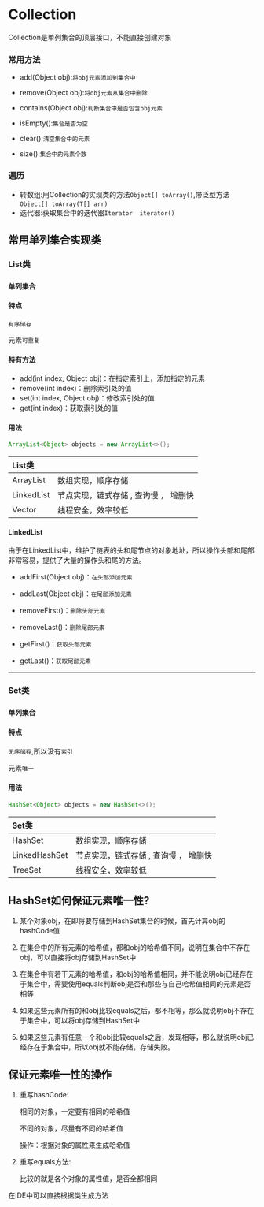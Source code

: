 # Collection

Collection是单列集合的顶层接口，不能直接创建对象

### 常用方法

* add(Object obj):`将obj元素添加到集合中`

* remove(Object obj):`将obj元素从集合中删除`

* contains(Object obj):`判断集合中是否包含obj元素`

* isEmpty():`集合是否为空`

* clear():`清空集合中的元素`

* size():`集合中的元素个数`

### 遍历

* 转数组:用Collection的实现类的方法`Object[] toArray()`,带泛型方法 `Object[] toArray(T[] arr)`
* 迭代器:获取集合中的迭代器`Iterator  iterator()`



## 常用单列集合实现类

### List类

### `单列集合`

#### 特点

`有序储存`

元素`可重复`

#### 特有方法

  * add(int index, Object obj)：在指定索引上，添加指定的元素
  * remove(int index)：删除索引处的值
  * set(int index, Object obj)：修改索引处的值
  * get(int index)：获取索引处的值

#### 用法

  ```java
  ArrayList<Object> objects = new ArrayList<>();
  ```

| List类     |                                       |
| :--------- | ------------------------------------- |
| ArrayList  | 数组实现，顺序存储                    |
| LinkedList | 节点实现，链式存储 , 查询慢 ， 增删快 |
| Vector     | 线程安全，效率较低                    |


#### LinkedList

由于在LinkedList中，维护了链表的头和尾节点的对象地址，所以操作头部和尾部非常容易，提供了大量的操作头和尾的方法。

* addFirst(Object obj)：`在头部添加元素`

* addLast(Object obj)：`在尾部添加元素`

* removeFirst()：`删除头部元素`

* removeLast()：`删除尾部元素`

* getFirst()：`获取头部元素`

* getLast()：`获取尾部元素`

***

### Set类

### `单列集合`

#### 特点

`无序储存`,所以没有`索引`

元素`唯一`

#### 用法

  ```java
  HashSet<Object> objects = new HashSet<>();
  ```

| Set类     |                                       |
| :--------- | ------------------------------------- |
| HashSet  | 数组实现，顺序存储                    |
| LinkedHashSet | 节点实现，链式存储 , 查询慢 ， 增删快 |
| TreeSet     | 线程安全，效率较低                    |
## HashSet如何保证元素唯一性?

1. 某个对象obj，在即将要存储到HashSet集合的时候，首先计算obj的hashCode值

2. 在集合中的所有元素的哈希值，都和obj的哈希值不同，说明在集合中不存在obj，可以直接将obj存储到HashSet中

3. 在集合中有若干元素的哈希值，和obj的哈希值相同，并不能说明obj已经存在于集合中，需要使用equals判断obj是否和那些与自己哈希值相同的元素是否相等

4. 如果这些元素所有的和obj比较equals之后，都不相等，那么就说明obj不存在于集合中，可以将obj存储到HashSet中

5. 如果这些元素有任意一个和obj比较equals之后，发现相等，那么就说明obj已经存在于集合中，所以obj就不能存储，存储失败。

## 保证元素唯一性的操作

1. 重写hashCode:

     相同的对象，一定要有相同的哈希值

     不同的对象，尽量有不同的哈希值

     操作：根据对象的属性来生成哈希值

2. 重写equals方法:

     比较的就是各个对象的属性值，是否全都相同

在IDE中可以直接根据类生成方法